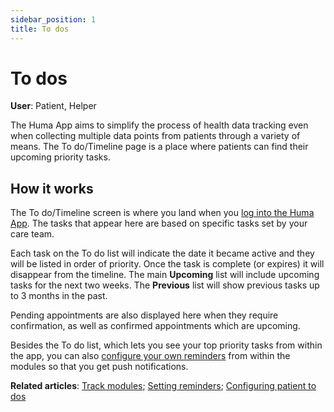 ```yaml
---
sidebar_position: 1
title: To dos
---
```

# To dos
**User**: Patient, Helper

The Huma App aims to simplify the process of health data tracking even when collecting multiple data points from patients through a variety of means. The To do/Timeline page is a place where patients can find their upcoming priority tasks. 

## How it works​

The To do/Timeline screen is where you land when you [log into the Huma App](../getting-started/login-and-onboarding.md). The tasks that appear here are based on specific tasks set by your care team.

Each task on the To do list will indicate the date it became active and they will be listed in order of priority. Once the task is complete (or expires) it will disappear from the timeline. The main **Upcoming** list will include upcoming tasks for the next two weeks. The **Previous** list will show previous tasks up to 3 months in the past. 

Pending appointments are also displayed here when they require confirmation, as well as confirmed appointments which are upcoming.

Besides the To do list, which lets you see your top priority tasks from within the app, you can also [configure your own reminders](./setting-reminders.md) from within the modules so that you get push notifications. 

**Related articles**: [Track modules](./track-modules.md); [Setting reminders](./setting-reminders.md); [Configuring patient to dos](../../admin-portal/managing-deployments/configuring-the-content/patient-to-dos.md)  
